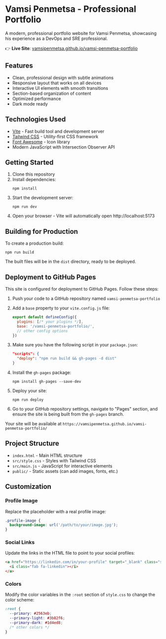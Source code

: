 # Vamsi Penmetsa - Professional Portfolio

A modern, professional portfolio website for Vamsi Penmetsa, showcasing his experience as a DevOps and SRE professional.

👉 **Live Site**: [vamsipenmetsa.github.io/vamsi-penmetsa-portfolio](https://vamsipenmetsa.github.io/vamsi-penmetsa-portfolio/)

## Features

- Clean, professional design with subtle animations
- Responsive layout that works on all devices
- Interactive UI elements with smooth transitions
- Section-based organization of content
- Optimized performance
- Dark mode ready

## Technologies Used

- [Vite](https://vitejs.dev/) - Fast build tool and development server
- [Tailwind CSS](https://tailwindcss.com/) - Utility-first CSS framework
- [Font Awesome](https://fontawesome.com/) - Icon library
- Modern JavaScript with Intersection Observer API

## Getting Started

1. Clone this repository
2. Install dependencies:
   ```
   npm install
   ```
3. Start the development server:
   ```
   npm run dev
   ```
4. Open your browser - Vite will automatically open http://localhost:5173

## Building for Production

To create a production build:

```
npm run build
```

The built files will be in the `dist` directory, ready to be deployed.

## Deployment to GitHub Pages

This site is configured for deployment to GitHub Pages. Follow these steps:

1. Push your code to a GitHub repository named `vamsi-penmetsa-portfolio`

2. Add a `base` property to your `vite.config.js` file:
   ```js
   export default defineConfig({
     plugins: [/* your plugins */],
     base: '/vamsi-penmetsa-portfolio/',
     // other config options
   })
   ```

3. Make sure you have the following script in your `package.json`:
   ```json
   "scripts": {
     "deploy": "npm run build && gh-pages -d dist"
   }
   ```

4. Install the `gh-pages` package:
   ```
   npm install gh-pages --save-dev
   ```

5. Deploy your site:
   ```
   npm run deploy
   ```

6. Go to your GitHub repository settings, navigate to "Pages" section, and ensure the site is being built from the `gh-pages` branch.

Your site will be available at `https://vamsipenmetsa.github.io/vamsi-penmetsa-portfolio/`

## Project Structure

- `index.html` - Main HTML structure
- `src/style.css` - Styles with Tailwind CSS
- `src/main.js` - JavaScript for interactive elements
- `public/` - Static assets (can add images, fonts, etc.)

## Customization

### Profile Image

Replace the placeholder with a real profile image:

```css
.profile-image {
  background-image: url('/path/to/your/image.jpg');
}
```

### Social Links

Update the links in the HTML file to point to your social profiles:

```html
<a href="https://linkedin.com/in/your-profile" target="_blank" class="social-link">
  <i class="fab fa-linkedin"></i>
</a>
```

### Colors

Modify the color variables in the `:root` section of `style.css` to change the color scheme:

```css
:root {
  --primary: #2563eb;
  --primary-light: #3b82f6;
  --primary-dark: #1d4ed8;
  /* other colors */
}
```